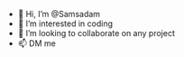 - 👋 Hi, I’m @Samsadam
- 👀 I’m interested in coding
- 💞️ I’m looking to collaborate on any project
- 📫 DM me
